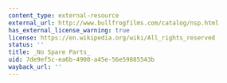 ```yaml
---
content_type: external-resource
external_url: http://www.bullfrogfilms.com/catalog/nsp.html
has_external_license_warning: true
license: https://en.wikipedia.org/wiki/All_rights_reserved
status: ''
title: _No Spare Parts_
uid: 7de9ef5c-ea6b-4900-a45e-56e59885543b
wayback_url: ''
---
```

